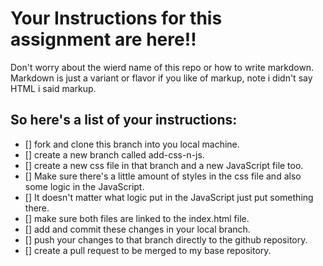# Your Instructions for this assignment are here!!
Don't worry about the wierd name of this repo or how to write markdown.
Markdown is just a variant or flavor if you like of markup, note i didn't
say HTML i said markup. 

## So here's a list of your instructions:
- [] fork and clone this branch into you local machine.
- [] create a new branch called add-css-n-js.
- [] create a new css file in that branch and a new JavaScript file too.
- [] Make sure there's a little amount of styles in the css file and also some logic in the JavaScript.
- [] It doesn't matter what logic put in the JavaScript just put something there.
- [] make sure both files are linked to the index.html file.
- [] add and commit these changes in your local branch.
- [] push your changes to that branch directly to the github repository.
- [] create a pull request to be merged to my base repository.
